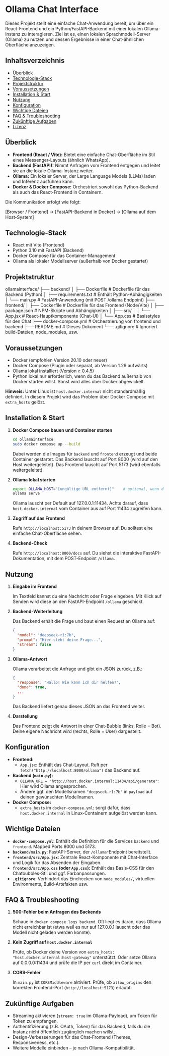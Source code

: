 
# Ollama Chat Interface

Dieses Projekt stellt eine einfache Chat-Anwendung bereit, um über ein React-Frontend und ein Python/FastAPI-Backend mit einer lokalen Ollama-Instanz zu interagieren. Ziel ist es, einen lokalen Sprachmodell-Server (Ollama) zu nutzen und dessen Ergebnisse in einer Chat-ähnlichen Oberfläche anzuzeigen.

## Inhaltsverzeichnis

*   [Überblick](#überblick)
*   [Technologie-Stack](#technologie-stack)
*   [Projektstruktur](#projektstruktur)
*   [Voraussetzungen](#voraussetzungen)
*   [Installation & Start](#installation--start)
*   [Nutzung](#nutzung)
*   [Konfiguration](#konfiguration)
*   [Wichtige Dateien](#wichtige-dateien)
*   [FAQ & Troubleshooting](#faq--troubleshooting)
*   [Zukünftige Aufgaben](#zukünftige-aufgaben)
*   [Lizenz](#lizenz)

## Überblick

*   **Frontend (React / Vite):** Bietet eine einfache Chat-Oberfläche im Stil eines Messenger-Layouts (ähnlich WhatsApp).
*   **Backend (FastAPI):** Nimmt Anfragen vom Frontend entgegen und leitet sie an die lokale Ollama-Instanz weiter.
*   **Ollama:** Ein lokaler Server, der Large Language Models (LLMs) laden und Inferenz ausführen kann.
*   **Docker & Docker Compose:** Orchestriert sowohl das Python-Backend als auch das React-Frontend in Containern.

Die Kommunikation erfolgt wie folgt:

[Browser / Frontend] → [FastAPI-Backend in Docker] → [Ollama auf dem Host-System]


## Technologie-Stack

*   React mit Vite (Frontend)
*   Python 3.10 mit FastAPI (Backend)
*   Docker Compose für das Container-Management
*   Ollama als lokaler Modellserver (außerhalb von Docker gestartet)

## Projektstruktur
ollamainterface/
├── backend/
│   ├── Dockerfile             # Dockerfile für das Backend (Python)
│   ├── requirements.txt      # Enthält Python-Abhängigkeiten
│   └── main.py               # FastAPI-Anwendung (mit POST /ollama Endpoint)
├── frontend/
│   ├── Dockerfile             # Dockerfile für das Frontend (Node/Vite)
│   ├── package.json          # NPM-Skripte und Abhängigkeiten
│   ├── src/
│   │   └── App.jsx           # React-Hauptkomponente (Chat-UI)
│   └── App.css               # Basisstyles für den Chat
├── docker-compose.yml         # Orchestrierung von frontend und backend
├── README.md                 # Dieses Dokument
└── .gitignore                # Ignoriert build-Dateien, node_modules, usw.

## Voraussetzungen

*   Docker (empfohlen Version 20.10 oder neuer)
*   Docker Compose (Plugin oder separat, ab Version 1.29 aufwärts)
*   Ollama lokal installiert (Version ≥ 0.4.5)
*   Python lokal nur erforderlich, wenn du das Backend außerhalb von Docker starten willst. Sonst wird alles über Docker abgewickelt.

**Hinweis:** Unter Linux ist `host.docker.internal` nicht standardmäßig definiert. In diesem Projekt wird das Problem über Docker Compose mit `extra_hosts` gelöst.

## Installation & Start

1.  **Docker Compose bauen und Container starten**

    ```bash
    cd ollamainterface
    sudo docker compose up --build
    ```

    Dabei werden die Images für `backend` und `frontend` erzeugt und beide Container gestartet.
    Das Backend lauscht auf Port 8000 (wird auf den Host weitergeleitet).
    Das Frontend lauscht auf Port 5173 (wird ebenfalls weitergeleitet).

2.  **Ollama lokal starten**

    ```bash
    export OLLAMA_HOST="[ungültige URL entfernt]"    # optional, wenn du auf allen Interfaces lauschen willst
    ollama serve
    ```

    Ollama lauscht per Default auf 127.0.0.1:11434.
    Achte darauf, dass `host.docker.internal` vom Container aus auf Port 11434 zugreifen kann.

3.  **Zugriff auf das Frontend**

    Rufe `http://localhost:5173` in deinem Browser auf.
    Du solltest eine einfache Chat-Oberfläche sehen.

4.  **Backend-Check**

    Rufe `http://localhost:8000/docs` auf.
    Du siehst die interaktive FastAPI-Dokumentation, mit dem POST-Endpoint `/ollama`.

## Nutzung

1.  **Eingabe im Frontend**

    Im Textfeld kannst du eine Nachricht oder Frage eingeben.
    Mit Klick auf Senden wird diese an den FastAPI-Endpoint `/ollama` geschickt.

2.  **Backend-Weiterleitung**

    Das Backend erhält die Frage und baut einen Request an Ollama auf:

    ```json
    {
      "model": "deepseek-r1:7b",
      "prompt": "Hier steht deine Frage...",
      "stream": false
    }
    ```

3.  **Ollama-Antwort**

    Ollama verarbeitet die Anfrage und gibt ein JSON zurück, z.B.:

    ```json
    {
      "response": "Hallo! Wie kann ich dir helfen?",
      "done": true,
      ...
    }
    ```

    Das Backend liefert genau dieses JSON an das Frontend weiter.

4.  **Darstellung**

    Das Frontend zeigt die Antwort in einer Chat-Bubble (links, Rolle = Bot).
    Deine eigene Nachricht wird (rechts, Rolle = User) dargestellt.

## Konfiguration

*   **Frontend:**
    *   `App.jsx`: Enthält das Chat-Layout. Ruft per `fetch("http://localhost:8000/ollama")` das Backend auf.
*   **Backend (`main.py`):**
    *   `OLLAMA_URL = "http://host.docker.internal:11434/api/generate"`: Hier wird Ollama angesprochen.
    *   Ändere ggf. den Modellsnamen `"deepseek-r1:7b"` in `payload` auf deinen gewünschten Modellnamen.
*   **Docker Compose:**
    *   `extra_hosts` im `docker-compose.yml`: sorgt dafür, dass `host.docker.internal` in Linux-Containern aufgelöst werden kann.

## Wichtige Dateien

*   **`docker-compose.yml`**: Enthält die Definition für die Services `backend` und `frontend`. Mapped Ports 8000 und 5173.
*   **`backend/main.py`**: FastAPI-Server, der `/ollama`-Endpoint bereitstellt.
*   **`frontend/src/App.jsx`**: Zentrale React-Komponente mit Chat-Interface und Logik für das Absenden der Eingaben.
*   **`frontend/src/App.css` (oder `App.css`):** Enthält das Basis-CSS für den Chatbubbles-Stil und ggf. Farbanpassungen.
*   **`.gitignore`**: Verhindert das Einchecken von `node_modules/`, virtuellen Environments, Build-Artefakten usw.

## FAQ & Troubleshooting

1.  **500-Fehler beim Anfragen des Backends**

    Schaue in `docker compose logs backend`. Oft liegt es daran, dass Ollama nicht erreichbar ist (etwa weil es nur auf 127.0.0.1 lauscht oder das Modell nicht geladen werden konnte).

2.  **Kein Zugriff auf `host.docker.internal`**

    Prüfe, ob Docker deine Version von `extra_hosts: "host.docker.internal:host-gateway"` unterstützt.
    Oder setze Ollama auf 0.0.0.0:11434 und prüfe die IP per `curl` direkt im Container.

3.  **CORS-Fehler**

    In `main.py` ist `CORSMiddleware` aktiviert. Prüfe, ob `allow_origins` den korrekten Frontend-Port (`http://localhost:5173`) erlaubt.

## Zukünftige Aufgaben

*   Streaming aktivieren (`stream: true` im Ollama-Payload), um Token für Token zu empfangen.
*   Authentifizierung (z.B. OAuth, Token) für das Backend, falls du die Instanz nicht öffentlich zugänglich machen willst.
*   Design-Verbesserungen für das Chat-Frontend (Themes, Responsiveness, etc.).
*   Weitere Modelle einbinden – je nach Ollama-Kompatibilität.


